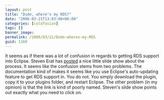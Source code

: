 ```yaml
---
layout: post
title: "Dude, where's my RDS?"
date: "2006-03-21T13:03:00+06:00"
categories: [coldfusion]
tags: []
banner_image: 
permalink: /2006/03/21/Dude-wheres-my-RDS
guid: 1160
---
```


It seems as if there was a lot of confusion in regards to getting RDS support into Eclipse. Steven Erat has <a href="http://www.talkingtree.com/blog/index.cfm/2006/3/21/Install-RDS-Plugin">posted</a> a nice little slide show about the process. It seems like the confusion stems from two problems. The documentation kind of makes it seems like you use Eclipse's auto-updating feature to get RDS support in. You do not. You simply download the plugin, copy it to your plugins folder, and restart Eclipse. The other problem (in my opinion) is that the link is kind of poorly named. Steven's slide show points out exactly what you need to click on.